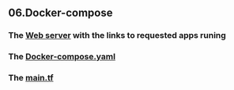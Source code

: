 ## 06.Docker-compose

### The [Web server](http://45.141.100.179:8585) with the links to requested apps runing 

### The [Docker-compose.yaml](https://github.com/Logy777/02.Git.Local/blob/master/06.Docker-compose/04/docker-compose.yaml)

### The [main.tf](https://github.com/Logy777/02.Git.Local/blob/master/06.Docker-compose/04/main.tf)